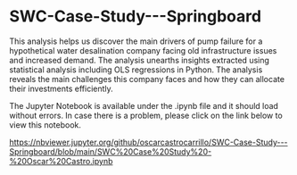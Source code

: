 # SWC-Case-Study---Springboard

This analysis helps us discover the main drivers of pump failure for a hypothetical water desalination company facing old infrastructure issues and increased demand. The analysis unearths insights extracted using statistical analysis including OLS regressions in Python. The analysis reveals the main challenges this company faces and how they can allocate their investments efficiently. 

The Jupyter Notebook is available under the .ipynb file and it should load without errors. In case there is a problem, please click on the link below to view this notebook. 

https://nbviewer.jupyter.org/github/oscarcastrocarrillo/SWC-Case-Study---Springboard/blob/main/SWC%20Case%20Study%20-%20Oscar%20Castro.ipynb
